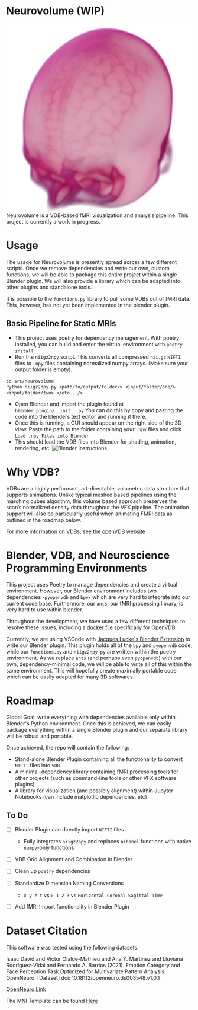 # Neurovolume (WIP)
![Render of a non-skull stripped MNI Template](readme_media/mni_template_render.png)
Neurovolume is a VDB-based fMRI visualization and analysis pipeline. This project is currently a work in progress.


# Usage
The usage for Neurovolume is presently spread across a few different scripts. Once we remove dependencies and write our own, custom functions, we will be able to package this entire project within a single Blender plugin. We will also provide a library which can be adapted into other plugins and standalone tools.

It is possible to the `functions.py` library to pull some VDBs out of fMRI data. This, however, has not yet been implemented in the blender plugin.

## Basic Pipeline for Static MRIs
- This project uses poetry for dependency management. With poetry installed, you can build and enter the virtual environment with `poetry install`
- Run the `niigz2npy` script. This converts all compressed `nii.gz` `NIFTI` files to `.npy` files containing normalized numpy arrays. (Make sure your output folder is empty).

```shell
cd src/neurovolume
Python niigz2npy.py <path/to/output/folder/> <input/folder/one/> <input/folder/two> </etc.../>
```
- Open Blender and import the plugin found at `blender_plugin/__init__.py`
You can do this by copy and pasting the code into the blenders text editor and running it there.
- Once this is running, a GUI should appear on the right side of the 3D view. Paste the path to the folder containing your `.npy` files and click `Load .npy Files into Blender`
- This should load the VDB files into Blender for shading, animation, rendering, etc.
![Blender Instructions](readme_media/blender_instructions.png)

# Why VDB?
VDBs are a highly performant, art-directable, volumetric data structure that supports animations.  Unlike typical meshed based pipelines using the marching cubes algorithm, this volume based approach preserves the scan’s normalized density data throughout the VFX pipeline. The animation support will also be particularly useful when animating FMRI data as outlined in the roadmap below.

For more information on VDBs, see the [openVDB website](https://www.openvdb.org/)

# Blender, VDB, and Neuroscience Programming Environments
This project uses Poetry to manage dependencies and create a virtual environment. However, our Blender environment includes two dependencies -`pyopenvdb` and `bpy`- which are very hard to integrate into our current code base. Furthermore, our `ants`, our fMRI processing library, is very hard to use within blender.

Throughout the development, we have used a few different techniques to resolve these issues, including a [docker file](https://github.com/joachimbbp/openvdb_docker) specifically for OpenVDB.

Currently, we are using VSCode with [Jacques Lucke's Blender Extension](https://github.com/JacquesLucke/blender_vscode) to write our Blender plugin. This plugin holds all of the `bpy` and `pyopenvdb` code, while our `functions.py` and `niigz2npy.py` are written within the poetry environment. As we replace `ants` (and perhaps even `pyopenvdb`) with our own, dependency-minimal code, we will be able to write all of this within the same environment. This will hopefully create maximally portable code which can be easily adapted for many 3D softwares.

# Roadmap
Global Goal: write everything with dependencies available only within Blender's Python environment. Once this is achieved, we can easily package everything within a single Blender plugin and our separate library will be robust and portable.

Once achieved, the repo will contain the following:
- Stand-alone Blender Plugin containing all the functionality to convert `NIFTI` files into `VDB`.
- A minimal-dependency library containing fMRI processing tools for other projects (such as command-line tools or other VFX software plugins)
- A library for visualization (and possibly alignment) within Jupyter Notebooks (can include matplotlib dependencies, etc) 

## To Do
- [ ] Blender Plugin can directly import `NIFTI` files
    - Fully integrates `niigz2npy` and replaces `nibabel` functions with native `numpy`-only functions
- [ ] VDB Grid Alignment and Combination in Blender
- [ ] Clean up `poetry` dependencies
- [ ] Standardize Dimension Naming Conventions
    - `x y z t` vs `0 1 2 3` vs `Horizontal Coronal Sagittal Time`
- [ ] Add fMRI Import functionality in Blender Plugin


# Dataset Citation
This software was tested using the following datasets.

Isaac David and Victor Olalde-Mathieu and Ana Y. Martínez and Lluviana Rodríguez-Vidal and Fernando A. Barrios (2021). Emotion Category and Face Perception Task Optimized for Multivariate Pattern Analysis. OpenNeuro. [Dataset] doi: 10.18112/openneuro.ds003548.v1.0.1

[OpenNeuro Link](https://openneuro.org/datasets/ds003548/versions/1.0.1)

The MNI Template can be found [Here](https://github.com/Angeluz-07/MRI-preprocessing-techniques/tree/main/assets/templates)